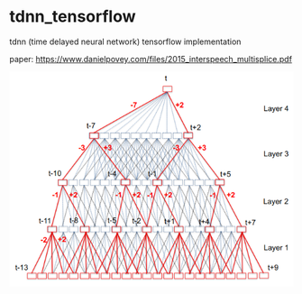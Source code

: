 # tdnn_tensorflow
tdnn (time delayed neural network) tensorflow implementation

paper: https://www.danielpovey.com/files/2015_interspeech_multisplice.pdf

![tdnn](tdnn)
